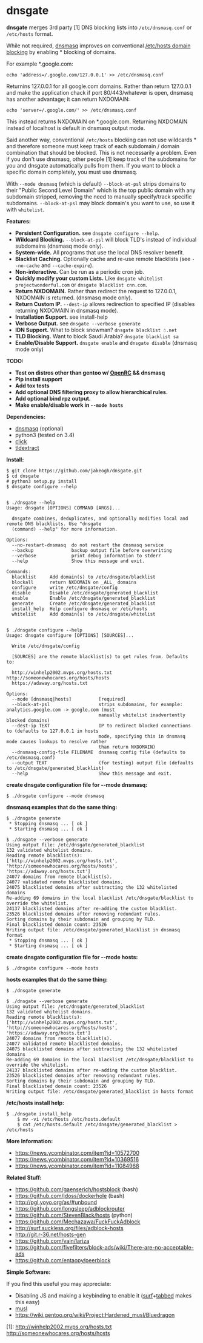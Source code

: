 
# dnsgate

**dnsgate** merges 3rd party [1] DNS blocking lists into `/etc/dnsmasq.conf` or `/etc/hosts` format.

While not required, [dnsmasq](https://wiki.gentoo.org/wiki/Dnsmasq) improves on conventional [/etc/hosts domain blocking](http://winhelp2002.mvps.org/hosts.htm) by enabling * blocking of domains.

For example *.google.com:

```
echo 'address=/.google.com/127.0.0.1' >> /etc/dnsmasq.conf
```
Returnins 127.0.0.1 for all google.com domains. Rather than return 127.0.0.1 and make the application chack if port 80/443/whatever is open, dnsmasq has another advantage; it can return NXDOMAIN:

```
echo 'server=/.google.com/' >> /etc/dnsmasq.conf
```
This instead returns NXDOMAIN on *.google.com. Returning NXDOMAIN instead of localhost is default in dnsmasq output mode.

Said another way, conventional `/etc/hosts` blocking can not use wildcards * and therefore someone must keep track of each subdomain / domain combination that should be blocked. This is not necessarily a problem. Even if you don't use dnsmasq, other people [1] keep track of the subdomains for you and dnsgate automatically pulls from them. If you want to block a specific domain completely, you must use dnsmasq.

With `--mode dnsmasq` (which is default) `--block-at-psl` strips domains to their "Public Second Level Domain" which is the top public domain with any subdomain stripped, removing the need to manually specify/track specific subdomains. `--block-at-psl` may block domain's you want to use, so use it with `whitelist`.

**Features:**
* **Persistent Configuration.** see `dnsgate configure --help`.
* **Wildcard Blocking.** `--block-at-psl` will block TLD's instead of individual subdomains (dnsmasq mode only).
* **System-wide.** All programs that use the local DNS resolver benefit.
* **Blacklist Caching.** Optionally cache and re-use remote blacklists (see `--no-cache` and `--cache-expire`).
* **Non-interactive.** Can be run as a periodic cron job.
* **Quickly modify your custom Lists.** Like `dnsgate whitelist projectwonderful.com` or `dnsgate blacklist cnn.com`.
* **Return NXDOMAIN.** Rather than redirect the request to 127.0.0.1, NXDOMAIN is returned. (dnsmasq mode only).
* **Return Custom IP.** `--dest-ip` allows redirection to specified IP (disables returning NXDOMAIN in dnsmasq mode).
* **Installation Support.** see install-help
* **Verbose Output.** see `dnsgate --verbose generate`
* **IDN Support.** What to block snowman? `dnsgate blacklist ☃.net`
* **TLD Blocking.** Want to block Saudi Arabia? `dnsgate blacklist sa`
* **Enable/Disable Support.** `dnsgate enable` and `dnsgate disable` (dnsmasq mode only)

**TODO:**
* **Test on distros other than gentoo w/ [OpenRC](https://wiki.gentoo.org/wiki/Comparison_of_init_systems) && dnsmasq**
* **Pip install support**
* **Add tox tests**
* **Add optional DNS filtering proxy to allow hierarchical rules.**
* **Add optional bind rpz output.**
* **Make enable/disable work in `--mode hosts`**

**Dependencies:**
 - [dnsmasq](http://www.thekelleys.org.uk/dnsmasq/doc.html) (optional)
 - python3 (tested on 3.4)
 - [click](https://github.com/mitsuhiko/click)
 - [tldextract](https://github.com/john-kurkowski/tldextract)

**Install:**
```
$ git clone https://github.com/jakeogh/dnsgate.git
$ cd dnsgate
# python3 setup.py install
$ dnsgate configure --help
```

```
  
$ ./dnsgate --help
Usage: dnsgate [OPTIONS] COMMAND [ARGS]...

  dnsgate combines, deduplicates, and optionally modifies local and remote DNS blacklists. Use "dnsgate
  (command) --help" for more information.

Options:
  --no-restart-dnsmasq  do not restart the dnsmasq service
  --backup              backup output file before overwriting
  --verbose             print debug information to stderr
  --help                Show this message and exit.

Commands:
  blacklist     Add domain(s) to /etc/dnsgate/blacklist
  blockall      return NXDOMAIN on _ALL_ domains
  configure     write /etc/dnsgate/config
  disable       Disable /etc/dnsgate/generated_blacklist
  enable        Enable /etc/dnsgate/generated_blacklist
  generate      Create /etc/dnsgate/generated_blacklist
  install_help  Help configure dnsmasq or /etc/hosts
  whitelist     Add domain(s) to /etc/dnsgate/whitelist
```
```
  
$ ./dnsgate configure --help
Usage: dnsgate configure [OPTIONS] [SOURCES]...

  Write /etc/dnsgate/config

  [SOURCES] are the remote blacklist(s) to get rules from. Defaults to:

  http://winhelp2002.mvps.org/hosts.txt http://someonewhocares.org/hosts/hosts
  https://adaway.org/hosts.txt

Options:
  --mode [dnsmasq|hosts]          [required]
  --block-at-psl                  strips subdomains, for example: analytics.google.com -> google.com (must
                                  manually whitelist inadvertently blocked domains)
  --dest-ip TEXT                  IP to redirect blocked connections to (defaults to 127.0.0.1 in hosts
                                  mode, specifying this in dnsmasq mode causes lookups to resolve rather
                                  than return NXDOMAIN)
  --dnsmasq-config-file FILENAME  dnsmasq config file (defaults to /etc/dnsmasq.conf)
  --output TEXT                   (for testing) output file (defaults to /etc/dnsgate/generated_blacklist)
  --help                          Show this message and exit.
```
 
**create dnsgate configuration file for --mode dnsmasq:**
 
```  
$ ./dnsgate configure --mode dnsmasq
``` 
**dnsmasq examples that do the same thing:**
 
```  
$ ./dnsgate generate
 * Stopping dnsmasq ... [ ok ]
 * Starting dnsmasq ... [ ok ]
  
$ ./dnsgate --verbose generate
Using output file: /etc/dnsgate/generated_blacklist
132 validated whitelist domains.
Reading remote blacklist(s):
['http://winhelp2002.mvps.org/hosts.txt', 'http://someonewhocares.org/hosts/hosts', 'https://adaway.org/hosts.txt']
24077 domains from remote blacklist(s).
24077 validated remote blacklisted domains.
24075 blacklisted domains after subtracting the 132 whitelisted domains
Re-adding 69 domains in the local blacklist /etc/dnsgate/blacklist to override the whitelist.
24137 blacklisted domains after re-adding the custom blacklist.
23526 blacklisted domains after removing redundant rules.
Sorting domains by their subdomain and grouping by TLD.
Final blacklisted domain count: 23526
Writing output file: /etc/dnsgate/generated_blacklist in dnsmasq format
 * Stopping dnsmasq ... [ ok ]
 * Starting dnsmasq ... [ ok ]
``` 
**create dnsgate configuration file for --mode hosts:**
 
```  
$ ./dnsgate configure --mode hosts
``` 
**hosts examples that do the same thing:**
 
```  
$ ./dnsgate generate
  
$ ./dnsgate --verbose generate
Using output file: /etc/dnsgate/generated_blacklist
132 validated whitelist domains.
Reading remote blacklist(s):
['http://winhelp2002.mvps.org/hosts.txt', 'http://someonewhocares.org/hosts/hosts', 'https://adaway.org/hosts.txt']
24077 domains from remote blacklist(s).
24077 validated remote blacklisted domains.
24075 blacklisted domains after subtracting the 132 whitelisted domains
Re-adding 69 domains in the local blacklist /etc/dnsgate/blacklist to override the whitelist.
24137 blacklisted domains after re-adding the custom blacklist.
23526 blacklisted domains after removing redundant rules.
Sorting domains by their subdomain and grouping by TLD.
Final blacklisted domain count: 23526
Writing output file: /etc/dnsgate/generated_blacklist in hosts format
``` 
**/etc/hosts install help:**
 
```  
$ ./dnsgate install_help
    $ mv -vi /etc/hosts /etc/hosts.default
    $ cat /etc/hosts.default /etc/dnsgate/generated_blacklist > /etc/hosts
``` 



**More Information:**
 - https://news.ycombinator.com/item?id=10572700
 - https://news.ycombinator.com/item?id=10369516
 - https://news.ycombinator.com/item?id=11084968

**Related Stuff:**
 - https://github.com/gaenserich/hostsblock (bash)
 - https://github.com/jdoss/dockerhole (bash)
 - http://pgl.yoyo.org/as/#unbound
 - https://github.com/longsleep/adblockrouter
 - https://github.com/StevenBlack/hosts (python)
 - https://github.com/Mechazawa/FuckFuckAdblock
 - http://surf.suckless.org/files/adblock-hosts
 - http://git.r-36.net/hosts-gen
 - https://github.com/vain/lariza
 - https://github.com/fivefilters/block-ads/wiki/There-are-no-acceptable-ads
 - https://github.com/entaopy/peerblock


**Simple Software:**

If you find this useful you may appreciate:

 - Disabling JS and making a keybinding to enable it ([surf](http://git.suckless.org/surf/log/?h=surf-webkit2)+[tabbed](http://tools.suckless.org/tabbed/) makes this easy)
 - [musl](http://wiki.musl-libc.org/wiki/Functional_differences_from_glibc#Name_Resolver_.2F_DNS)
 - https://wiki.gentoo.org/wiki/Project:Hardened_musl/Bluedragon

[1]: http://winhelp2002.mvps.org/hosts.txt http://someonewhocares.org/hosts/hosts


